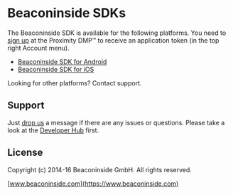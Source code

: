 
# Beaconinside SDKs

The Beaconinside SDK is available for the following platforms. You need to [sign up](https://dmp.beaconinside.com/) at the Proximity DMP™ to receive an application token (in the top right Account menu).

* [Beaconinside SDK for Android](https://github.com/beaconinside/beaconinside-android-sdk)
* [Beaconinside SDK for iOS](https://github.com/beaconinside/beaconinside-ios-sdk)

Looking for other platforms? Contact support.

## Support

 Just [drop us](mailto:support@beaconinside.com) a message if there are any issues or questions.
 Please take a look at the [Developer Hub](http://developers.beaconinside.com) first.

## License

Copyright (c) 2014-16 Beaconinside GmbH. All rights reserved.

[www.beaconinside.com](https://www.beaconinside.com)
